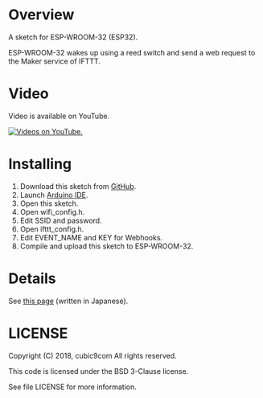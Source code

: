 # Overview

A sketch for ESP-WROOM-32 (ESP32).

ESP-WROOM-32 wakes up using a reed switch and send a web request to the Maker service of IFTTT.

# Video

Video is available on YouTube.

[![Videos on YouTube.](http://img.youtube.com/vi/N5h-MIAVCJ8/0.jpg)](http://www.youtube.com/watch?v=N5h-MIAVCJ8)

# Installing

1. Download this sketch from [GitHub](https://github.com/cubic9com/ESP32_send_request_to_IFTTT/).
1. Launch [Arduino IDE](https://www.arduino.cc/).
1. Open this sketch.
1. Open wifi_config.h.
1. Edit SSID and password.
1. Open ifttt_config.h.
1. Edit EVENT_NAME and KEY for Webhooks.
1. Compile and upload this sketch to ESP-WROOM-32.

# Details
See [this page](https://cubic9.com/Devel/%C5%C5%BB%D2%B9%A9%BA%EE/ESP32/LINE%A4%CB%C4%CC%C3%CE%A4%B7%A4%C6%A4%AF%A4%EC%A4%EB%A4%AA%A4%E0%A4%C4%CD%D1%A4%B4%A4%DF%C8%A2/) (written in Japanese).

# LICENSE

Copyright (C) 2018, cubic9com All rights reserved.

This code is licensed under the BSD 3-Clause license.

See file LICENSE for more information.
